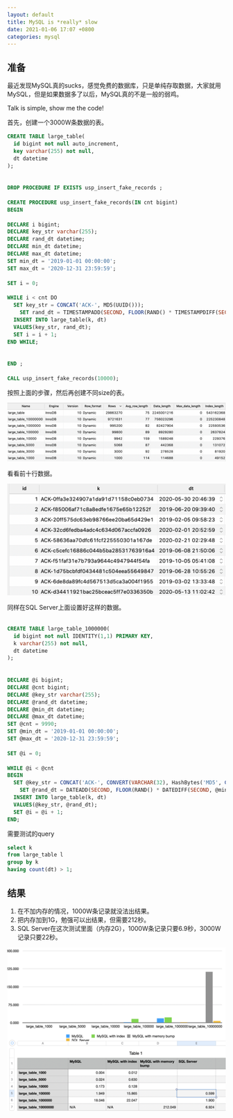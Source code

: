 ```yaml
---
layout: default
title: MySQL is *really* slow
date: 2021-01-06 17:07 +0800
categories: mysql
---
```


## 准备

最近发现MySQL真的sucks，感觉免费的数据库，只是单纯存取数据，大家就用MySQL，但是如果数据多了以后，MySQL真的不是一般的弱鸡。

Talk is simple, show me the code!

首先，创建一个3000W条数据的表。

```sql
CREATE TABLE large_table(
  id bigint not null auto_increment,
  key varchar(255) not null,
  dt datetime
);


DROP PROCEDURE IF EXISTS usp_insert_fake_records ;

CREATE PROCEDURE usp_insert_fake_records(IN cnt bigint)
BEGIN

DECLARE i bigint;
DECLARE key_str varchar(255);
DECLARE rand_dt datetime;
DECLARE min_dt datetime;
DECLARE max_dt datetime;
SET min_dt = '2019-01-01 00:00:00';
SET max_dt = '2020-12-31 23:59:59';

SET i = 0;

WHILE i < cnt DO
  SET key_str = CONCAT('ACK-', MD5(UUID()));
    SET rand_dt = TIMESTAMPADD(SECOND, FLOOR(RAND() * TIMESTAMPDIFF(SECOND, min_dt, max_dt)), min_dt);
  INSERT INTO large_table(k, dt)
  VALUES(key_str, rand_dt);
  SET i = i + 1;
END WHILE;


END ;

CALL usp_insert_fake_records(10000);
```

按照上面的步骤，然后再创建不同size的表。

![img](/images/mysql_large_table.png)

看看前十行数据。

![img](/images/large_table_sample_data.png)


同样在SQL Server上面设置好这样的数据。

```sql

CREATE TABLE large_table_1000000(
  id bigint not null IDENTITY(1,1) PRIMARY KEY,
  k varchar(255) not null,
  dt datetime
);


DECLARE @i bigint;
DECLARE @cnt bigint;
DECLARE @key_str varchar(255);
DECLARE @rand_dt datetime;
DECLARE @min_dt datetime;
DECLARE @max_dt datetime;
SET @cnt = 9990;
SET @min_dt = '2019-01-01 00:00:00';
SET @max_dt = '2020-12-31 23:59:59';

SET @i = 0;

WHILE @i < @cnt
BEGIN
  SET @key_str = CONCAT('ACK-', CONVERT(VARCHAR(32), HashBytes('MD5', CONVERT(VARCHAR(36), NEWID())), 2));
    SET @rand_dt = DATEADD(SECOND, FLOOR(RAND() * DATEDIFF(SECOND, @min_dt, @max_dt)), @min_dt);
  INSERT INTO large_table(k, dt)
  VALUES(@key_str, @rand_dt);
  SET @i = @i + 1;
END;
```

需要测试的query

```sql
select k
from large_table l
group by k
having count(dt) > 1;
```

## 结果

1. 在不加内存的情况，1000W条记录就没法出结果。
2. 把内存加到1G，勉强可以出结果，但需要212秒。
3. SQL Server在这次测试里面（内存2G），1000W条记录只要6.9秒，3000W记录只要22秒。

![img](/images/database_compare.png)




